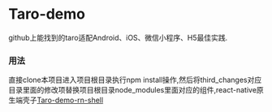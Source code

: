 # Taro-demo
github上能找到的taro适配Android、iOS、微信小程序、H5最佳实践.

### 用法
直接clone本项目进入项目根目录执行npm install操作,然后将third_changes对应目录里面的修改项替换项目根目录node_modules里面对应的组件,react-native原生端壳子[Taro-demo-rn-shell](https://github.com/bozaigao/Taro-demo-rn-shell)
